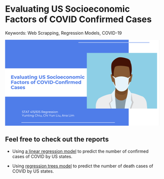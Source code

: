 # Evaluating US Socioeconomic Factors of COVID Confirmed Cases
Keywords: Web Scrapping, Regression Models, COVID-19

![](pics/index.png)

## Feel free to check out the reports
- Using [a linear regression model](https://github.com/twyunting/US-Socioeconomic-Factors-of-COVID-19/blob/main/data_analysis_prject/analysis/Evaluating_Socioeconomic_Factors_of_COVID_Confirmed_Cases.pdf) to predict the number of confirmed cases of COVID by US states.

- Using [regression trees model](https://github.com/twyunting/US-Socioeconomic-Factors-of-COVID-19/blob/main/self_study_project/Regression_trees.pdf) to predict the number of death cases of COVID by US states.
